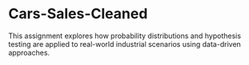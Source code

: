 # Cars-Sales-Cleaned
This assignment explores how probability distributions and hypothesis testing are applied to real-world industrial scenarios using data-driven approaches.
